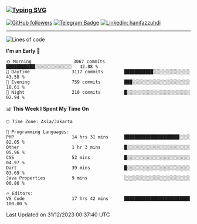 ### [![Typing SVG](https://readme-typing-svg.herokuapp.com?font=lato&size=22&lines=Hi+There+👋)](https://git.io/typing-svg) 

[![GitHub followers](https://img.shields.io/github/followers/hanifazzuhdi?label=Follow&style=social)](https://github.com/hanifazzuhdi/?tab=follow) 
[![Telegram Badge](https://img.shields.io/badge/-hanif0198-blue?style=social&logo=telegram&link=https://www.t.me/hanif0198/)](https://www.t.me/hanif0198/) 
[![Linkedin: hanifazzuhdi](https://img.shields.io/badge/-hanifazzuhdi-blue?style=flat-square&logo=Linkedin&logoColor=white&link=https://www.linkedin.com/in/hanif-az-zuhdi-69688019b/)](https://www.linkedin.com/in/hanif-az-zuhdi-69688019b/) 

<hr/>

<!--START_SECTION:waka-->
![Lines of code](https://img.shields.io/badge/From%20Hello%20World%20I%27ve%20Written-41.5%20million%20lines%20of%20code-blue)

**I'm an Early 🐤** 

```text
🌞 Morning                3067 commits        ███████████░░░░░░░░░░░░░░   42.88 % 
🌆 Daytime                3117 commits        ███████████░░░░░░░░░░░░░░   43.58 % 
🌃 Evening                759 commits         ███░░░░░░░░░░░░░░░░░░░░░░   10.61 % 
🌙 Night                  210 commits         █░░░░░░░░░░░░░░░░░░░░░░░░   02.94 % 
```


📊 **This Week I Spent My Time On** 

```text
🕑︎ Time Zone: Asia/Jakarta

💬 Programming Languages: 
PHP                      14 hrs 31 mins      █████████████████████░░░░   82.05 % 
Other                    1 hr 3 mins         █░░░░░░░░░░░░░░░░░░░░░░░░   05.96 % 
CSS                      52 mins             █░░░░░░░░░░░░░░░░░░░░░░░░   04.97 % 
Dart                     39 mins             █░░░░░░░░░░░░░░░░░░░░░░░░   03.69 % 
Java Properties          9 mins              ░░░░░░░░░░░░░░░░░░░░░░░░░   00.86 % 

🔥 Editors: 
VS Code                  17 hrs 42 mins      █████████████████████████   100.00 % 
```


 Last Updated on 31/12/2023 00:37:40 UTC
<!--END_SECTION:waka-->
